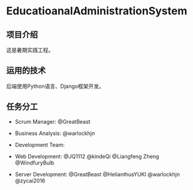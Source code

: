 # EducatioanalAdministrationSystem

## 项目介绍

这是暑期实践工程。

## 运用的技术

后端使用Python语言、Django框架开发。

## 任务分工

* Scrum Manager: @GreatBeast

* Business Analysis: @warlockhjn

* Development Team:

 * Web Development: @JQ1112 @kindeQi @Liangfeng Zheng @WindfuryBulb

 * Server Development: @GreatBeast @HelianthusYUKI @warlockhjn @zycai2016
